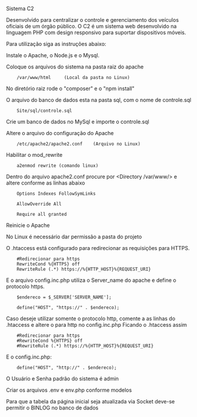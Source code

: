 Sistema C2

Desenvolvido para centralizar o controle e gerenciamento dos veículos oficiais de um órgão público. O C2 é um sistema web desenvolvido na linguagem PHP com design responsivo para suportar dispositivos móveis.

Para utilização siga as instruções abaixo:

Instale o Apache, o Node.js e o Mysql.

Coloque os arquivos do sistema na pasta raiz do apache

        /var/www/html     (Local da pasta no Linux)

No diretório raiz rode o "composer" e o "npm install"

O arquivo do banco de dados esta na pasta sql, com o nome de controle.sql

        Site/sql/controle.sql

Crie um banco de dados no MySql e importe o controle.sql

Altere o arquivo do configuração do Apache

        /etc/apache2/apache2.conf    (Arquivo no Linux)

Habilitar o mod_rewrite

        a2enmod rewrite (comando linux)


Dentro do arquivo apache2.conf procure por <Directory /var/www/> e altere conforme as linhas abaixo

        Options Indexes FollowSymLinks

        AllowOverride All

        Require all granted

Reinicie o Apache

No Linux é necessário dar permissão a pasta do projeto

O .htaccess está configurado para redirecionar as requisições para HTTPS.

        #Redirecionar para https
        RewriteCond %{HTTPS} off
        RewriteRule (.*) https://%{HTTP_HOST}%{REQUEST_URI}

E o arquivo config.inc.php utiliza o Server_name do apache e define o protocolo https.

        $endereco = $_SERVER['SERVER_NAME'];

        define("HOST", "https://" . $endereco);

Caso deseje utilizar somente o protocolo http, comente a as linhas do .htaccess e altere o para http no config.inc.php
Ficando o .htaccess assim

        #Redirecionar para https
        #RewriteCond %{HTTPS} off
        #RewriteRule (.*) https://%{HTTP_HOST}%{REQUEST_URI}

E o config.inc.php:

        define("HOST", "http://" . $endereco);

O Usuário e Senha padrão do sistema é admin

Criar os arquivos .env e env.php conforme modelos

Para que a tabela da página inicial seja atualizada via Socket deve-se permitir o BINLOG no banco de dados